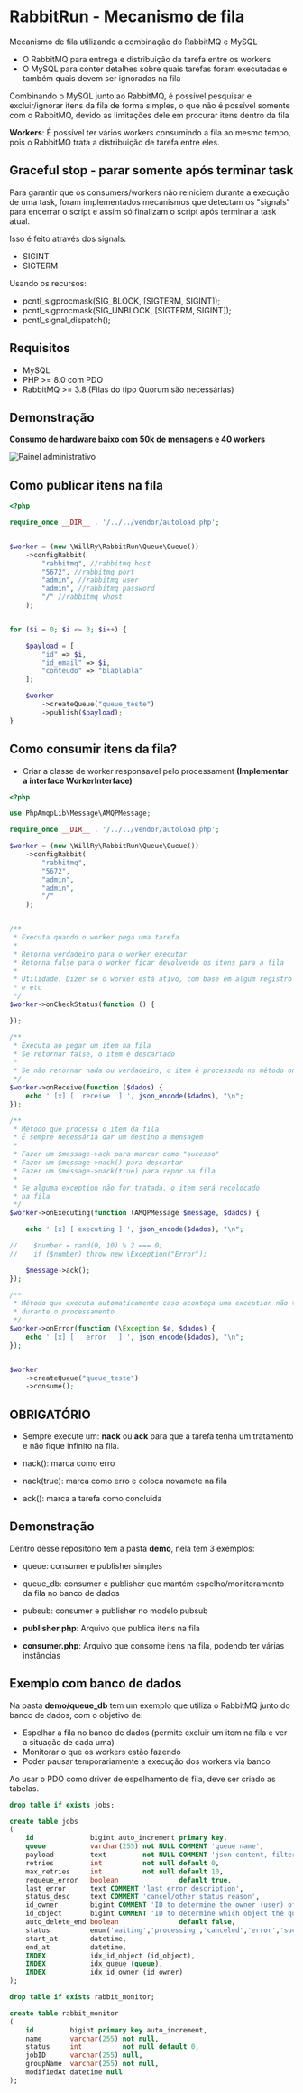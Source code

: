 # RabbitRun - Mecanismo de fila

Mecanismo de fila utilizando a combinação do RabbitMQ e MySQL

- O RabbitMQ para entrega e distribuição da tarefa entre os workers
- O MySQL para conter detalhes sobre quais tarefas foram executadas e também quais devem ser ignoradas na fila

Combinando o MySQL junto ao RabbitMQ, é possível pesquisar e excluir/ignorar itens da fila de forma simples, o que não é
possível somente com o RabbitMQ, devido as limitações dele em procurar itens dentro da fila

**Workers**: É possível ter vários workers consumindo a fila ao mesmo tempo, pois o RabbitMQ trata a distribuição de
tarefa entre eles.

## Graceful stop - parar somente após terminar task

Para garantir que os consumers/workers não reiniciem durante a execução de uma task, foram
implementados mecanismos que detectam os "signals" para encerrar o script e assim só finalizam
o script após terminar a task atual.

Isso é feito através dos signals: 
- SIGINT 
- SIGTERM

Usando os recursos:
- pcntl_sigprocmask(SIG_BLOCK, [SIGTERM, SIGINT]);
- pcntl_sigprocmask(SIG_UNBLOCK, [SIGTERM, SIGINT]);
- pcntl_signal_dispatch();

## Requisitos

- MySQL
- PHP >= 8.0 com PDO
- RabbitMQ >= 3.8 (Filas do tipo Quorum são necessárias)

## Demonstração

**Consumo de hardware baixo com 50k de mensagens e 40 workers**

![Painel administrativo](./midia/rabbitmq.png)


## Como publicar itens na fila

```php
<?php

require_once __DIR__ . '/../../vendor/autoload.php';


$worker = (new \WillRy\RabbitRun\Queue\Queue())
    ->configRabbit(
        "rabbitmq", //rabbitmq host
        "5672", //rabbitmq port
        "admin", //rabbitmq user
        "admin", //rabbitmq password
        "/" //rabbitmq vhost
    );


for ($i = 0; $i <= 3; $i++) {

    $payload = [
        "id" => $i,
        "id_email" => $i,
        "conteudo" => "blablabla"
    ];

    $worker
        ->createQueue("queue_teste")
        ->publish($payload);
}

```

## Como consumir itens da fila?

- Criar a classe de worker responsavel pelo processament **(Implementar a interface WorkerInterface)**

```php
<?php

use PhpAmqpLib\Message\AMQPMessage;

require_once __DIR__ . '/../../vendor/autoload.php';

$worker = (new \WillRy\RabbitRun\Queue\Queue())
    ->configRabbit(
        "rabbitmq",
        "5672",
        "admin",
        "admin",
        "/"
    );


/**
 * Executa quando o worker pega uma tarefa
 *
 * Retorna verdadeiro para o worker executar
 * Retorna false para o worker ficar devolvendo os itens para a fila
 *
 * Utilidade: Dizer se o worker está ativo, com base em algum registro de banco de dados, monitor de serviços
 * e etc
 */
$worker->onCheckStatus(function () {

});

/**
 * Executa ao pegar um item na fila
 * Se retornar false, o item é descartado
 *
 * Se não retornar nada ou verdadeiro, o item é processado no método onExecuting
 */
$worker->onReceive(function ($dados) {
    echo ' [x] [  receive  ] ', json_encode($dados), "\n";
});

/**
 * Método que processa o item da fila
 * É sempre necessária dar um destino a mensagem
 *
 * Fazer um $message->ack para marcar como "sucesso"
 * Fazer um $message->nack() para descartar
 * Fazer um $message->nack(true) para repor na fila
 *
 * Se alguma exception não for tratada, o item será recolocado
 * na fila
 */
$worker->onExecuting(function (AMQPMessage $message, $dados) {

    echo ' [x] [ executing ] ', json_encode($dados), "\n";

//    $number = rand(0, 10) % 2 === 0;
//    if ($number) throw new \Exception("Error");

    $message->ack();
});

/**
 * Método que executa automaticamente caso aconteça uma exception não tratada
 * durante o processamento
 */
$worker->onError(function (\Exception $e, $dados) {
    echo ' [x] [   error   ] ', json_encode($dados), "\n";
});


$worker
    ->createQueue("queue_teste")
    ->consume();

```

## OBRIGATÓRIO

- Sempre execute um: **nack** ou **ack** para que a tarefa tenha um tratamento e não fique
  infinito na fila.

- nack(): marca como erro
- nack(true): marca como erro e coloca novamete na fila
- ack(): marca a tarefa como concluida

## Demonstração

Dentro desse repositório tem a pasta **demo**, nela tem 3 exemplos:

- queue: consumer e publisher simples
- queue_db: consumer e publisher que mantém espelho/monitoramento da fila no banco de dados
- pubsub: consumer e publisher no modelo pubsub

- **publisher.php**: Arquivo que publica itens na fila
- **consumer.php**: Arquivo que consome itens na fila, podendo ter várias instâncias



## Exemplo com banco de dados

Na pasta **demo/queue_db** tem um exemplo que utiliza o RabbitMQ junto
do banco de dados, com o objetivo de:

- Espelhar a fila no banco de dados (permite excluir um item na fila e ver a situação de cada uma)
- Monitorar o que os workers estão fazendo
- Poder pausar temporariamente a execução dos workers via banco

Ao usar o PDO como driver de espelhamento de fila, deve ser criado as tabelas.

```sql
drop table if exists jobs;

create table jobs
(
    id              bigint auto_increment primary key,
    queue           varchar(255) not NULL COMMENT 'queue name',
    payload         text         not NULL COMMENT 'json content, filter with JSON_EXTRACT',
    retries         int          not null default 0,
    max_retries     int          not null default 10,
    requeue_error   boolean               default true,
    last_error      text COMMENT 'last error description',
    status_desc     text COMMENT 'cancel/other status reason',
    id_owner        bigint COMMENT 'ID to determine the owner (user) of the item in the queue',
    id_object       bigint COMMENT 'ID to determine which object the queue item came from (ex: user, product and etc)r',
    auto_delete_end boolean               default false,
    status          enum('waiting','processing','canceled','error','success') default 'waiting',
    start_at        datetime,
    end_at          datetime,
    INDEX           idx_id_object (id_object),
    INDEX           idx_queue (queue),
    INDEX           idx_id_owner (id_owner)
);

drop table if exists rabbit_monitor;

create table rabbit_monitor
(
    id         bigint primary key auto_increment,
    name       varchar(255) not null,
    status     int          not null default 0,
    jobID      varchar(255) null,
    groupName  varchar(255) not null,
    modifiedAt datetime null
);

```


